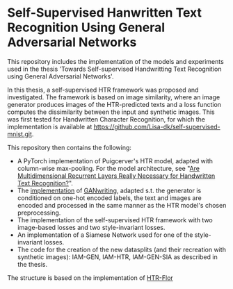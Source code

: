 # Self-Supervised Hanwritten Text Recognition Using General Adversarial Networks

This repository includes the implementation of the models and experiments used in the thesis 'Towards Self-supervised Handwritting Text Recognition using General Adversarial Networks'.

In this thesis, a self-supervised HTR framework was proposed and investigated. The framework is based on image similarity, where an image generator produces images of the HTR-predicted texts and a loss function computes the dissimilarity between the input and synthetic images. This was first tested for Handwritten Character Recognition, for which the implementation is available at https://github.com/Lisa-dk/self-supervised-mnist.git. 

This repository then contains the following:
- A PyTorch implementation of Puigcerver's HTR model, adapted with column-wise max-pooling. For the model architecture, see "[Are Multidimensional Recurrent Layers Really Necessary for Handwritten Text Recognition?](https://ieeexplore.ieee.org/document/8269951)".
- The [implementation](https://github.com/omni-us/research-GANwriting) of [GANwriting](https://link.springer.com/chapter/10.1007/978-3-030-58592-1_17), adapted s.t. the generator is conditioned on one-hot encoded labels, the text and images are encoded and processed in the same manner as the HTR model's chosen preprocessing.
- The implementation of the self-supervised HTR framework with two image-based losses and two style-invariant losses.
- An implementation of a Siamese Network used for one of the style-invariant losses.
- The code for the creation of the new datasplits (and their recreation with synthetic images): IAM-GEN, IAM-HTR, IAM-GEN-SIA as described in the thesis.

The structure is based on the implementation of [HTR-Flor](https://ieeexplore.ieee.org/document/9266005)
